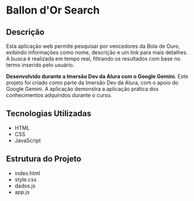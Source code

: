 # Ballon d'Or Search

## Descrição
Esta aplicação web permite pesquisar por vencedores da Bola de Ouro, exibindo informações como nome, descrição e um link para mais detalhes. A busca é realizada em tempo real, filtrando os resultados com base no termo inserido pelo usuário.

**Desenvolvido durante a Imersão Dev da Alura com o Google Gemini.** Este projeto foi criado como parte da Imersão Dev da Alura, com o apoio do Google Gemini. A aplicação demonstra a aplicação prática dos conhecimentos adquiridos durante o curso.

## Tecnologias Utilizadas
* HTML
* CSS
* JavaScript

## Estrutura do Projeto
* index.html
* style.css
* dados.js
* app.js
